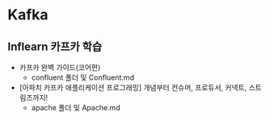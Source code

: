 # Kafka

## Inflearn 카프카 학습
- 카프카 완벽 가이드(코어편)
  - confluent 폴더 및 Confluent.md
- [아파치 카프카 애플리케이션 프로그래밍] 개념부터 컨슈머, 프로듀서, 커넥트, 스트림즈까지!
  - apache 폴더 및 Apache.md  
